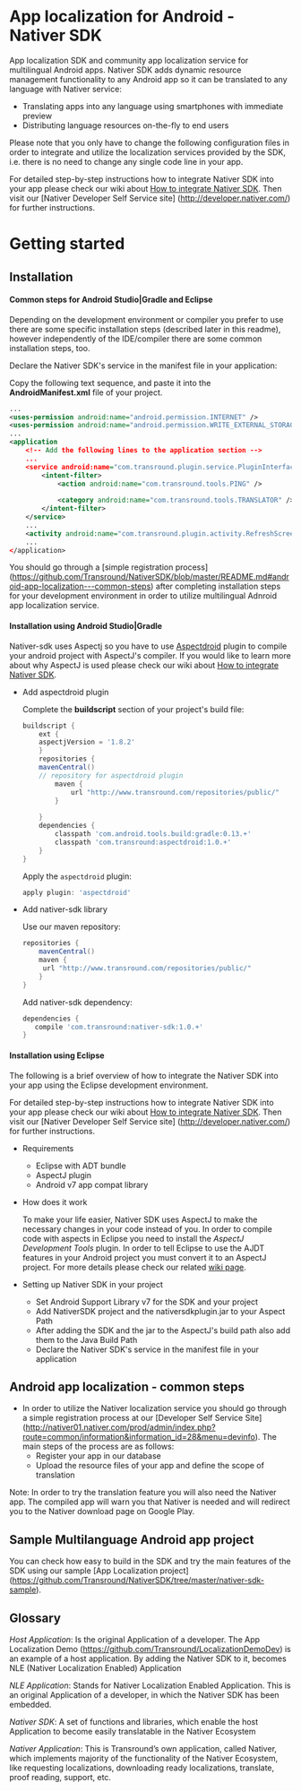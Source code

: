 App localization for Android - Nativer SDK
==========================================

App localization SDK and community app localization service for multilingual Android apps. 
Nativer SDK adds dynamic resource management functionality to any Android app so it can be translated to any language with Nativer service:
- Translating apps into any language using smartphones with immediate preview
- Distributing language resources on-the-fly to end users

Please note that you only have to change the following configuration files in order to integrate and utilize the localization services provided by the SDK, i.e. there is no need to change any single code line in your app.

For detailed step-by-step instructions how to integrate Nativer SDK into your app please check our wiki about [How to integrate Nativer SDK](https://github.com/Transround/NativerSDK/wiki/How-to-integrate-Nativer-SDK).
Then visit our [Nativer Developer Self Service site] (http://developer.nativer.com/) for further instructions.

Getting started
===============

Installation
------------

#### Common steps for Android Studio|Gradle and Eclipse

Depending on the development environment or compiler you prefer to use there are some specific installation steps (described later in this readme), however independently of the IDE/compiler there are some common installation steps, too.

Declare the Nativer SDK's service in the manifest file in your application:

Copy the following text sequence, and paste it into the **AndroidManifest.xml** file of your project.

```xml
...
<uses-permission android:name="android.permission.INTERNET" />
<uses-permission android:name="android.permission.WRITE_EXTERNAL_STORAGE" />
...
<application
	<!-- Add the following lines to the application section -->
	...
	<service android:name="com.transround.plugin.service.PluginInterfaceService" >
	    <intent-filter>
	        <action android:name="com.transround.tools.PING" />
	
	        <category android:name="com.transround.tools.TRANSLATOR" />
	    </intent-filter>
	</service>
	...
	<activity android:name="com.transround.plugin.activity.RefreshScreen" android:exported="true"/>
	...
</application>
```
You should go through a [simple registration process] (https://github.com/Transround/NativerSDK/blob/master/README.md#android-app-localization---common-steps) after completing installation steps for your development environment in order to utilize multilingual Adnroid app localization service.

#### Installation using Android Studio|Gradle

Nativer-sdk uses Aspectj so you have to use [Aspectdroid](https://github.com/Transround/aspectdroid) plugin to compile your android project with AspectJ's compiler.
If you would like to learn more about why AspectJ is used please check our wiki about [How to integrate Nativer SDK](https://github.com/Transround/NativerSDK/wiki/How-to-integrate-Nativer-SDK).

* Add aspectdroid plugin

	Complete the **buildscript** section of your project's build file:
	```groovy
	buildscript {
	    ext {	
		aspectjVersion = '1.8.2'
	    }
	    repositories {
		mavenCentral()
		// repository for aspectdroid plugin
	        maven {
	            url "http://www.transround.com/repositories/public/"
	        }
		
	    }
	    dependencies {
	        classpath 'com.android.tools.build:gradle:0.13.+'	
	        classpath 'com.transround:aspectdroid:1.0.+'
	    }
	}
	```

	Apply the `aspectdroid` plugin:
	```groovy
	apply plugin: 'aspectdroid'
	```

* Add nativer-sdk library
	
	Use our maven repository:
	```groovy
	repositories {
	    mavenCentral()
	    maven {
	     url "http://www.transround.com/repositories/public/"
	    }
	}
	```

	Add nativer-sdk dependency:
	```groovy
	dependencies {
	   compile 'com.transround:nativer-sdk:1.0.+'    
	}
	```

#### Installation using Eclipse

The following is a brief overview of how to integrate the Nativer SDK into your app using the Eclipse development environment.

For detailed step-by-step instructions how to integrate Nativer SDK into your app please check our wiki about [How to integrate Nativer SDK](https://github.com/Transround/NativerSDK/wiki/How-to-integrate-Nativer-SDK).
Then visit our [Nativer Developer Self Service site] (http://developer.nativer.com/) for further instructions.

* Requirements
	- Eclipse with ADT bundle
	- AspectJ plugin
	- Android v7 app compat library
* How does it work

	To make your life easier, Nativer SDK uses AspectJ to make the necessary changes in your code instead of you.
	In order to compile code with aspects in Eclipse you need to install the *AspectJ Development Tools* plugin.
	In order to tell Eclipse to use the AJDT features in your Android project you must convert it to an AspectJ project. 	For more details please check our related [wiki page](https://github.com/Transround/NativerSDK/wiki/How-to-integrate-Nativer-SDK#3installing-aspectj).
* Setting up Nativer SDK in your project

	- Set Android Support Library v7 for the SDK and your project
	- Add NativerSDK project and the nativersdkplugin.jar to your Aspect Path
	- After adding the SDK and the jar to the AspectJ's build path also add them to the Java Build Path
	- Declare the Nativer SDK's service in the manifest file in your application

Android app localization - common steps
----------------------------------------
* In order to utilize the Nativer localization service you should go through a simple registration process at our [Developer Self Service Site] (http://nativer01.nativer.com/prod/admin/index.php?route=common/information&information_id=28&menu=devinfo). The main steps of the process are as follows:
    * Register your app in our database
    * Upload the resource files of your app and define the scope of translation

Note: In order to try the translation feature you will also need the Nativer app. The compiled app will warn you that Nativer is needed and will redirect you to the Nativer download page on Google Play.

Sample Multilanguage Android app project
----------------------------------------
You can check how easy to build in the SDK and try the main features of the SDK using our sample [App Localization project] (https://github.com/Transround/NativerSDK/tree/master/nativer-sdk-sample).

Glossary
--------

*Host Application*: Is the original Application of a developer. The App Localization Demo (https://github.com/Transround/LocalizationDemoDev) is an example of a host application. By adding the Nativer SDK to it, becomes NLE (Nativer Localization Enabled) Application

*NLE Application*: Stands for Nativer Localization Enabled Application. This is an original Application of a developer, in which the Nativer SDK has been embedded.

*Nativer SDK*: A set of functions and libraries, which enable the host Application to become easily translatable in the Nativer Ecosystem

*Nativer Application*: This is Transround&rsquo;s own application, called Nativer, which implements majority of the functionality of the Nativer Ecosystem, like requesting localizations, downloading ready localizations, translate, proof reading, support, etc.
